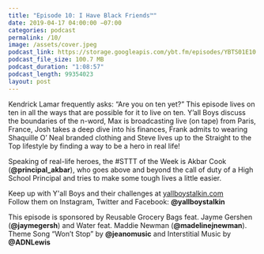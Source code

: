 ```yaml
---
title: "Episode 10: I Have Black Friends™"
date: 2019-04-17 04:00:00 −07:00
categories: podcast
permalink: /10/
image: /assets/cover.jpeg
podcast_link: https://storage.googleapis.com/ybt.fm/episodes/YBTS01E10.mp3
podcast_file_size: 100.7 MB
podcast_duration: "1:08:57"
podcast_length: 99354023
layout: post
---
```


Kendrick Lamar frequently asks: “Are you on ten yet?” This episode lives on ten in all the ways that are possible for it to live on ten. Y’all Boys discuss the boundaries of the n-word, Max is broadcasting live (on tape) from Paris, France, Josh takes a deep dive into his finances, Frank admits to wearing Shaquille O’ Neal branded clothing and Steve lives up to the Straight to the Top lifestyle by finding a way to be a hero in real life! 

Speaking of real-life heroes, the #STTT of the Week is Akbar Cook (**@principal_akbar**), who goes above and beyond the call of duty of a High School Principal and tries to make some tough lives a little easier.

Keep up with Y'all Boys and their challenges at [yallboystalkin.com](https://yallboystalkin.com)
<br>Follow them on Instagram, Twitter and Facebook: **@yallboystalkin**

This episode is sponsored by Reusable Grocery Bags feat. Jayme Gershen (**@jaymegersh**) and Water feat. Maddie Newman (**@madelinejnewman**).
<br>Theme Song “Won’t Stop” by **@jeanomusic** and Interstitial Music by **@ADNLewis** 